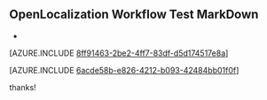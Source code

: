 ## OpenLocalization Workflow Test MarkDown
* 

[AZURE.INCLUDE [8ff91463-2be2-4ff7-83df-d5d174517e8a](calleeMd1.md)]



[AZURE.INCLUDE [6acde58b-e826-4212-b093-42484bb01f0f](calleeMd2.md)]

 
thanks!